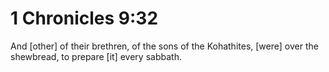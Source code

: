 # 1 Chronicles 9:32

And [other] of their brethren, of the sons of the Kohathites, [were] over the shewbread, to prepare [it] every sabbath.